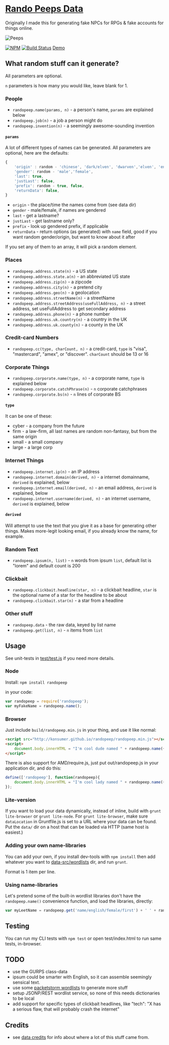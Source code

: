 # [Rando Peeps Data](http://konsumer.github.io/randopeep/)

Originally I made this for generating fake NPCs for RPGs & fake accounts for things online.

![Peeps](http://thenewforty.areavoices.com/files/2012/04/marshmallow_peeps.jpg)

[![NPM](https://nodei.co/npm/randopeep.png)](https://nodei.co/npm/randopeep/)
[![Build Status](https://travis-ci.org/konsumer/randopeep.png?branch=master)](https://travis-ci.org/konsumer/randopeep)
[Demo](http://konsumer.github.io/randopeep/)

## What random stuff can it generate?

All parameters are optional.

`n` parameters is how many you would like, leave blank for 1.

### People

* `randopeep.name(params, n)` - a person's name, `params` are explained below
* `randopeep.job(n)` - a job a person might do
* `randopeep.invention(n)` - a seemingly awesome-sounding invention

#### `params`

A lot of different types of names can be generated. All parameters are optional, here are the defaults:

```javascript
{
	'origin' : random - 'chinese', 'dark/elven', 'dwarven','elven', 'english', 'germanic','japanese','orcish','spanish','netrunner',
	'gender': random - 'male','female',
	'last': true,
	'justLast': false,
	'prefix': random - true, false,
	'returnData': false,
}
```

* `origin` - the place/time the names come from (see data dir)
* `gender` - male/female, if names are gendered
* `last` - get a lastname?
* `justLast` - get lastname only?
* `prefix` - look up gendered prefix, if applicable
* `returnData` - return options (as generated) with `name` field, good if you want random gender/origin, but want to know about it after

If you set any of them to an array, it will pick a random element.

### Places

* `randopeep.address.state(n)` - a US state
* `randopeep.address.state.a(n)` - an abbreviated US state
* `randopeep.address.zip(n)` - a zipcode
* `randopeep.address.city(n)` - a pretend city
* `randopeep.address.geo(n)` - a geolocation
* `randopeep.address.streetName(n)` - a streetName
* `randopeep.address.streetAddress(useFullAddress, n)` - a street address, set useFullAddress to get secondary address
* `randopeep.address.phone(n)` - a phone number
* `randopeep.address.uk.country(n)` - a country in the UK
* `randopeep.address.uk.county(n)` - a county in the UK


### Credit-card Numbers

* `randopeep.cc(type, charCount, n)` - a credit-card, `type` is "visa", "mastercard", "amex", or "discover". `charCount` should be 13 or 16


### Corporate Things

* `randopeep.corporate.name(type, n)` - a corporate name, `type` is explained below
* `randopeep.corporate.catchPhrase(n)` - `n` corporate catchphrases
* `randopeep.corporate.bs(n)` - `n` lines of corporate BS

#### `type`

It can be one of these:

* cyber -  a company from the future
* firm - a law-firm, all last names are random non-fantasy, but from the same origin
* small - a small company
* large - a large corp


### Internet Things

* `randopeep.internet.ip(n)` - an IP address
* `randopeep.internet.domain(derived, n)` - a internet domainname, `derived` is explained, below
* `randopeep.internet.email(derived, n)` - an email address, `derived` is explained, below
* `randopeep.internet.username(derived, n)` - an internet username, `derived` is explained, below

#### `derived`

Will attempt to use the text that you give it as a base for generating other things.  Makes more-legit looking email, if you already know the name, for example.



### Random Text

* `randopeep.ipsum(n, list)` - `n` words from ipsum `list`, default list is "lorem" and default count is 200

### Clickbait

* `randopeep.clickbait.headline(star, n)` - a clickbait headline, `star` is the optional name of a star for the headline to be about
* `randopeep.clickbait.star(n)` - a star from a headline

### Other stuff

* `randopeep.data` - the raw data, keyed by list name
* `randopeep.get(list, n)` - `n` items from `list`


## Usage

See unit-tests in [test/test.js](https://github.com/konsumer/randopeep/blob/master/test/test.js) if you need more details.

### Node

Install: `npm install randopeep`

in your code:

```javascript
var randopeep = require('randopeep');
var myFakeName = randopeep.name();
```

### Browser

Just include `build/randopeep.min.js` in your thing, and use it like normal:

```html
<script src="http://konsumer.github.io/randopeep/randopeep.min.js"></script>
<script>
	document.body.innerHTML = "I'm cool dude named " + randopeep.name({gender:'male'});
</script>
```

There is also support for AMD/require.js, just put out/randopeep.js in your application dir, and do this:

```javascript
define(['randopeep'], function(randopeep){
	document.body.innerHTML = "I'm cool lady named " + randopeep.name({gender:'female'});
});
```

### Lite-version

If you want to load your data dynamically, instead of inline, build with `grunt lite-browser` or `grunt lite-node`. For `grunt lite-browser`, make sure `dataLocation` in Gruntfile.js is set to a URL where your data can be found. Put the `data/` dir on a host that can be loaded via HTTP (same host is easiest.)

### Adding your own name-libraries

You can add your own, if you install dev-tools with `npm install` then add whatever you want to [data-src/wordlists](https://github.com/konsumer/randopeep/tree/master/data-src/wordlists) dir, and run `grunt`.

Format is 1 item per line.

### Using name-libraries

Let's pretend some of the built-in wordlist libraries don't have the `randopeep.name()` convenience function, and load the libraries, directly:

```javascript
var myLeetName = randopeep.get('name/english/female/first') + ' ' + randopeep.get('name/netrunner/first');
```


## Testing

You can run my CLI tests with `npm test` or open test/index.html to run same tests, in-browser.


## TODO

*  use the GURPS class-data
*  ipsum could be smarter with English, so it can assemble seemingly sensical text.
*  use some [packetstorm wordlists](http://packetstormsecurity.com/Crackers/wordlists) to generate more stuff
*  setup JSONP/REST wordlist service, so none of this needs dictionaries to be local
*  add support for specific types of clickbait headlines, like "tech": "X has a serious flaw, that will probably crash the internet"



## Credits

* see [data credits](https://github.com/konsumer/randopeep/tree/master/data-src) for info about where a lot of this stuff came from.
